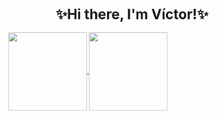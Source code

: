 <h1 align="center">✨Hi there, I'm Víctor!✨</h1>

<a href=https://github.com/victorballester7, align="center">
  <img align="center" height="160em" src="https://github-readme-stats.vercel.app/api?username=victorballester7&custom_title=My%20Github%20Stats%21&theme=vue-dark&count_private=true&include_all_commits=true&show_icons=true&cache_seconds=1800" />
  <img align="center" height="160em" src="https://github-readme-stats.vercel.app/api/top-langs/?username=victorballester7&custom_title=Most%20used%20languages&theme=vue-dark&layout=compact&langs_count=6&cache_seconds=1800" />
</a>
